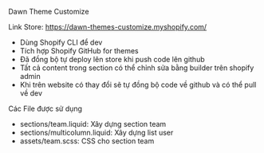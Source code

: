 Dawn Theme Customize

Link Store: https://dawn-themes-customize.myshopify.com/

- Dùng Shopify CLI để dev
- Tích hợp Shopify GitHub for themes
- Đã đồng bộ tự deploy lên store khi push code lên github
- Tất cả content trong section có thể chỉnh sửa bằng builder trên shopify admin
- Khi trên website có thay đổi sẽ tự đồng bộ code về github và có thể pull về dev

Các File được sử dụng
- sections/team.liquid: Xây dựng section team
- sections/multicolumn.liquid: Xây dựng list user
- assets/team.scss: CSS cho section team
